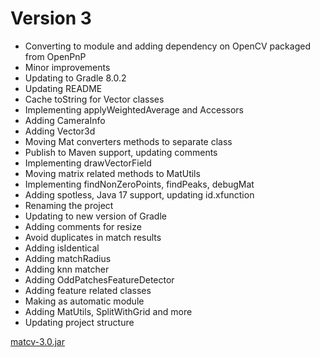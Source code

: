 # Version 3

- Converting to module and adding dependency on OpenCV packaged from OpenPnP
- Minor improvements
- Updating to Gradle 8.0.2
- Updating README
- Cache toString for Vector classes
- Implementing applyWeightedAverage and Accessors
- Adding CameraInfo
- Adding Vector3d
- Moving Mat converters methods to separate class
- Publish to Maven support, updating comments
- Implementing drawVectorField
- Moving matrix related methods to MatUtils
- Implementing findNonZeroPoints, findPeaks, debugMat
- Adding spotless, Java 17 support, updating id.xfunction
- Renaming the project
- Updating to new version of Gradle
- Adding comments for resize
- Avoid duplicates in match results
- Adding isIdentical
- Adding matchRadius
- Adding knn matcher
- Adding OddPatchesFeatureDetector
- Adding feature related classes
- Making as automatic module
- Adding MatUtils, SplitWithGrid and more
- Updating project structure

[matcv-3.0.jar](https://github.com/lambdaprime/matcv/raw/main/matcv/release/matcv-3.0.jar)